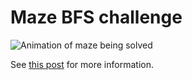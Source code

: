 # Maze BFS challenge

![Animation of maze being solved](https://andersource.dev/assets/bfs-zero-to-hero/maze_bfs.gif)

See [this post](https://andersource.dev/2023/09/30/bfs-zero-to-hero-1.html) for more information.